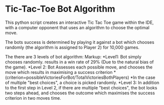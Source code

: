 # Tic-Tac-Toe Bot Algorithm

This python script creates an interactive Tic Tac Toe game within the IDE, with a computer opponent that uses an algorithm to choose the optimal move.

The bots success is determined by playing it against a bot which chooses randomly (the algorithm is assigned to Player 2) for 10,000 games.

The there are 3 levels of bot algorithm:
Markup: *Level1: Bot simply chooses randomly. results in a win rate of 29% (Due to the natural bias of the game).
        *Level 2: Bot Assesses each possible move, and chooses the move which results in maximising a success criterion
            *(criterion=possibleVictoriesForBot/TotalVictoriesBothPlayers)
            *In the case of multiple "best choices", a choice is picked randomly.
        *Level 3: In addition to the first step in Level 2, if there are multiple "best choices", the bot looks two steps ahead, and chooses the outcome which maximises the success criterion in two moves time.
